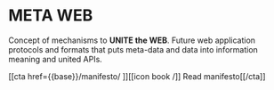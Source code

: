 # **META** WEB

Concept of mechanisms to **UNITE the WEB**. Future web application protocols and formats that puts meta-data and data into information meaning and united APIs.

[[cta href={{base}}/manifesto/ ]][[icon book /]] Read manifesto[[/cta]]